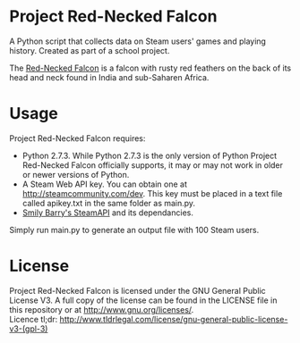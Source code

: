 Project Red-Necked Falcon
=======================

A Python script that collects data on Steam users' games and playing history. Created as part of a school project.

The [Red-Necked Falcon](https://en.wikipedia.org/wiki/Red-necked_falcon) is a falcon with rusty red feathers on the back of its head and neck found in India and sub-Saharen Africa.

Usage
===========
Project Red-Necked Falcon requires:
* Python 2.7.3. While Python 2.7.3 is the only version of Python Project Red-Necked Falcon officially supports, it may or may not work in older or newer versions of Python.
* A Steam Web API key. You can obtain one at http://steamcommunity.com/dev. This key must be placed in a text file called apikey.txt in the same folder as main.py.
* [Smily Barry's SteamAPI](https://github.com/smiley/steamapi) and its dependancies.
 
Simply run main.py to generate an output file with 100 Steam users. 

License
===========
Project Red-Necked Falcon is licensed under the GNU General Public License V3. A full copy of the license can be found in the LICENSE file in this repository or at http://www.gnu.org/licenses/.    
Licence tl;dr: http://www.tldrlegal.com/license/gnu-general-public-license-v3-(gpl-3)
